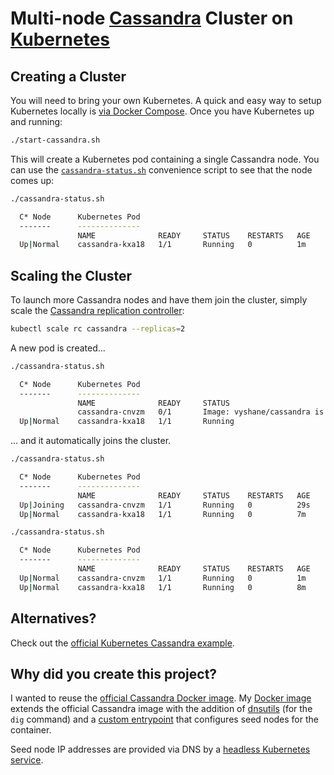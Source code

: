 # Multi-node [Cassandra](http://cassandra.apache.org) Cluster on [Kubernetes](http://kubernetes.io/)

## Creating a Cluster

You will need to bring your own Kubernetes. A quick and easy way to setup Kubernetes locally is [via Docker Compose](https://github.com/vyshane/docker-compose-kubernetes). Once you have Kubernetes up and running:

```sh
./start-cassandra.sh
```

This will create a Kubernetes pod containing a single Cassandra node. You can use the [`cassandra-status.sh`](cassandra-status.sh) convenience script to see that the node comes up:

```sh
./cassandra-status.sh 

  C* Node      Kubernetes Pod
  -------      --------------
               NAME              READY     STATUS    RESTARTS   AGE
  Up|Normal    cassandra-kxa18   1/1       Running   0          1m
```

## Scaling the Cluster

To launch more Cassandra nodes and have them join the cluster, simply scale the [Cassandra replication controller](cassandra-replication-controller.yml):

```sh
kubectl scale rc cassandra --replicas=2
```

A new pod is created...

```sh
./cassandra-status.sh                                                                                                                                                                                                                                                                                                                                          

  C* Node      Kubernetes Pod
  -------      --------------
               NAME              READY     STATUS                                                     RESTARTS   AGE
               cassandra-cnvzm   0/1       Image: vyshane/cassandra is ready, container is creating   0          8s
  Up|Normal    cassandra-kxa18   1/1       Running                                                    0          6m
```

... and it automatically joins the cluster.

```sh
./cassandra-status.sh 

  C* Node      Kubernetes Pod
  -------      --------------
               NAME              READY     STATUS    RESTARTS   AGE
  Up|Joining   cassandra-cnvzm   1/1       Running   0          29s
  Up|Normal    cassandra-kxa18   1/1       Running   0          7m
```

```sh
./cassandra-status.sh 

  C* Node      Kubernetes Pod
  -------      --------------
               NAME              READY     STATUS    RESTARTS   AGE
  Up|Normal    cassandra-cnvzm   1/1       Running   0          1m
  Up|Normal    cassandra-kxa18   1/1       Running   0          8m
```

## Alternatives?

Check out the [official Kubernetes Cassandra example](https://github.com/kubernetes/kubernetes/tree/master/examples/cassandra).

## Why did you create this project?

I wanted to reuse the [official Cassandra Docker image](https://hub.docker.com/_/cassandra/). My [Docker image](image/Dockerfile) extends the official Cassandra image with the addition of [dnsutils](https://packages.debian.org/jessie/dnsutils) (for the `dig` command) and a [custom entrypoint](image/custom-entrypoint.sh) that configures seed nodes for the container.

Seed node IP addresses are provided via DNS by a [headless Kubernetes service](cassandra-peer-service.yml).


